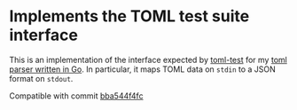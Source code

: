 # Implements the TOML test suite interface

This is an implementation of the interface expected by
[toml-test](https://github.com/BurntSushi/toml-test) for my
[toml parser written in Go](https://github.com/BurntSushi/toml).
In particular, it maps TOML data on `stdin` to a JSON format on `stdout`.

Compatible with commit
[bba544f4fc](https://github.com/BurntSushi/toml-test/commit/bba544f4fc9fcb9af2a1c7abf4bce17e4ea426a0)

